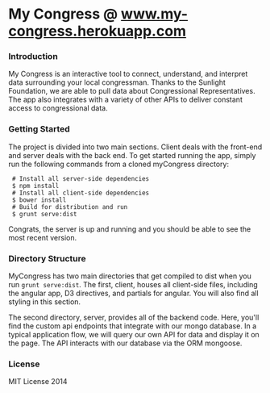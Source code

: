My Congress @ www.my-congress.herokuapp.com
============

### Introduction
My Congress is an interactive tool to connect, understand, and interpret data surrounding your local congressman. Thanks to the Sunlight Foundation, we are able to pull data about Congressional Representatives.  The app also integrates with a variety of other APIs to deliver constant access to congressional data.

### Getting Started
The project is divided into two main sections.  Client deals with the front-end and server deals with the back end.  To get started running the app, simply run the following commands from a cloned myCongress directory:

     # Install all server-side dependencies
     $ npm install
     # Install all client-side dependencies
     $ bower install
     # Build for distribution and run
     $ grunt serve:dist


Congrats, the server is up and running and you should be able to see the most recent version.

### Directory Structure

MyCongress has two main directories that get compiled to dist when you run ``grunt serve:dist``. The first, client, houses all client-side files, including the angular app, D3 directives, and partials for angular.  You will also find all styling in this section.

The second directory, server, provides all of the backend code.  Here, you'll find the custom api endpoints that integrate with our mongo database. In a typical application flow, we will query our own API for data and display it on the page.  The API interacts with our database via the ORM mongoose.

### License

MIT License 2014
